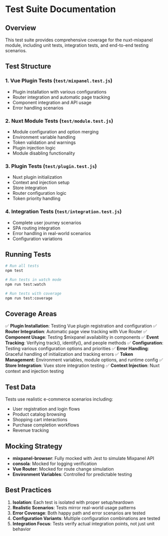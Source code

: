 # Test Suite Documentation

## Overview

This test suite provides comprehensive coverage for the nuxt-mixpanel module, including unit tests, integration tests, and end-to-end testing scenarios.

## Test Structure

### 1. Vue Plugin Tests (`test/mixpanel.test.js`)

- Plugin installation with various configurations
- Router integration and automatic page tracking
- Component integration and API usage
- Error handling scenarios

### 2. Nuxt Module Tests (`test/module.test.js`)

- Module configuration and option merging
- Environment variable handling
- Token validation and warnings
- Plugin injection logic
- Module disabling functionality

### 3. Plugin Tests (`test/plugin.test.js`)

- Nuxt plugin initialization
- Context and injection setup
- Store integration
- Router configuration logic
- Token priority handling

### 4. Integration Tests (`test/integration.test.js`)

- Complete user journey scenarios
- SPA routing integration
- Error handling in real-world scenarios
- Configuration variations

## Running Tests

```bash
# Run all tests
npm test

# Run tests in watch mode
npm run test:watch

# Run tests with coverage
npm run test:coverage
```

## Coverage Areas

✅ **Plugin Installation**: Testing Vue plugin registration and configuration
✅ **Router Integration**: Automatic page view tracking with Vue Router
✅ **Component Usage**: Testing $mixpanel availability in components
✅ **Event Tracking**: Verifying track(), identify(), and people methods
✅ **Configuration**: Testing various configuration options and priorities
✅ **Error Handling**: Graceful handling of initialization and tracking errors
✅ **Token Management**: Environment variables, module options, and runtime config
✅ **Store Integration**: Vuex store integration testing
✅ **Context Injection**: Nuxt context and injection testing

## Test Data

Tests use realistic e-commerce scenarios including:

- User registration and login flows
- Product catalog browsing
- Shopping cart interactions
- Purchase completion workflows
- Revenue tracking

## Mocking Strategy

- **mixpanel-browser**: Fully mocked with Jest to simulate Mixpanel API
- **consola**: Mocked for logging verification
- **Vue Router**: Mocked for route change simulation
- **Environment Variables**: Controlled for predictable testing

## Best Practices

1. **Isolation**: Each test is isolated with proper setup/teardown
2. **Realistic Scenarios**: Tests mirror real-world usage patterns
3. **Error Coverage**: Both happy path and error scenarios are tested
4. **Configuration Variants**: Multiple configuration combinations are tested
5. **Integration Focus**: Tests verify actual integration points, not just unit behavior
